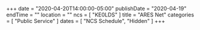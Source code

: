 +++
date = "2020-04-20T14:00:00-05:00"
publishDate = "2020-04-19"
endTime = ""
location = ""
ncs = [ "KE0LDS" ]
title = "ARES Net"
categories = [ "Public Service" ]
dates = [ "NCS Schedule", "Hidden" ]
+++
